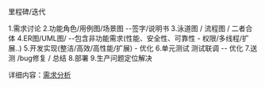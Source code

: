 

里程碑/迭代

1.需求讨论
2.功能角色/用例图/场景图     --签字/说明书
3.泳道图 / 流程图 / 二者合体
4.ER图/UML图/  --包含非功能需求(性能、安全性、可靠性 - 权限/多线程/扩展..)
5.开发实现(整洁/高效/高性能/扩展) - 优化
6.单元测试 测试联调  -- 优化
7.送测 /bug修复 / 总结
8.部署 
9.生产问题定位解决

详细内容：[需求分析](https://www.cnblogs.com/my-worldlet/p/10817830.html)



